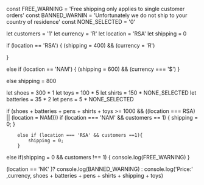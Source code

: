 const FREE_WARNING = 'Free shipping only applies to single customer orders'
const BANNED_WARNIN = 'Unfortunately we do not ship to your country of residence'
const NONE_SELECTED = '0'

let customers = '1'
let currency = 'R'
let location = 'RSA'
let shipping = 0
 
if (location == 'RSA') { 
		(shipping = 400) && (currency = 'R')

}

else if (location == 'NAM') { 
			(shipping = 600) && (currency === '$')
}

else shipping = 800
	


let shoes = 300 * 1
let toys = 100 * 5
let shirts = 150 * NONE_SELECTED
let batteries = 35 * 2
let pens = 5 * NONE_SELECTED 

if (shoes + batteries + pens + shirts + toys >= 1000 && ((location === RSA) || (location = NAM)))
	if (location === 'NAM' && customers == 1) {
		shipping = 0;
	}
		
		else if (location === 'RSA' && customers ==1){
		    shipping = 0;
		}

	
else if(shipping = 0 && customers !== 1) { console.log(FREE_WARNING) }

(location == 'NK' )? console.log(BANNED_WARNING) : console.log('Price:' ,currency, shoes + batteries + pens + shirts + shipping + toys)
